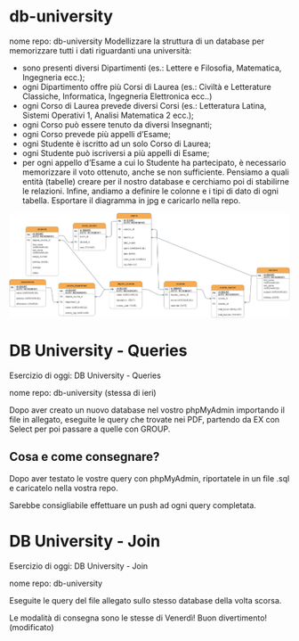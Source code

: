 # db-university

nome repo: db-university
Modellizzare la struttura di un database per memorizzare tutti i dati riguardanti una università:
- sono presenti diversi Dipartimenti (es.: Lettere e Filosofia, Matematica, Ingegneria ecc.);
- ogni Dipartimento offre più Corsi di Laurea (es.: Civiltà e Letterature Classiche, Informatica, Ingegneria Elettronica ecc..)
- ogni Corso di Laurea prevede diversi Corsi (es.: Letteratura Latina, Sistemi Operativi 1, Analisi Matematica 2 ecc.);
- ogni Corso può essere tenuto da diversi Insegnanti;
- ogni Corso prevede più appelli d’Esame;
- ogni Studente è iscritto ad un solo Corso di Laurea;
- ogni Studente può iscriversi a più appelli di Esame;
- per ogni appello d’Esame a cui lo Studente ha partecipato, è necessario memorizzare il voto ottenuto, anche se non sufficiente.
Pensiamo a quali entità (tabelle) creare per il nostro database e cerchiamo poi di stabilirne le relazioni.
Infine, andiamo a definire le colonne e i tipi di dato di ogni tabella.
Esportare il diagramma in jpg e caricarlo nella repo.

![Diagramma db-univesity](db-university.png)

# DB University - Queries

Esercizio di oggi: DB University - Queries

nome repo: db-university (stessa di ieri)

Dopo aver creato un nuovo database nel vostro phpMyAdmin importando il file in allegato, eseguite le query che trovate nei PDF, partendo da EX con Select per poi passare a quelle con GROUP.

## Cosa  e come consegnare?
Dopo aver testato le vostre query con phpMyAdmin, riportatele in un file .sql e caricatelo nella vostra repo.

Sarebbe consigliabile effettuare un push ad ogni query completata.

# DB University - Join

Esercizio di oggi: DB University - Join

nome repo: db-university

Eseguite le query del file allegato sullo stesso database della volta scorsa.

Le modalità di consegna sono le stesse di Venerdì! Buon divertimento! (modificato) 